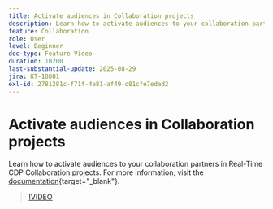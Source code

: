 ```yaml
---
title: Activate audiences in Collaboration projects
description: Learn how to activate audiences to your collaboration partners in Real-Time CDP Collaboration projects.
feature: Collaboration
role: User
level: Beginner
doc-type: Feature Video
duration: 10200
last-substantial-update: 2025-08-29
jira: KT-18881
exl-id: 2781281c-f71f-4e81-af49-c81cfe7edad2
---
```

# Activate audiences in Collaboration projects

Learn how to activate audiences to your collaboration partners in Real-Time CDP Collaboration projects. For more information, visit the [documentation](https://experienceleague.adobe.com/en/docs/real-time-cdp-collaboration/using/collaborate/activate){target="_blank"}.

>[!VIDEO](https://video.tv.adobe.com/v/3471677/?learn=on&enablevpops)
